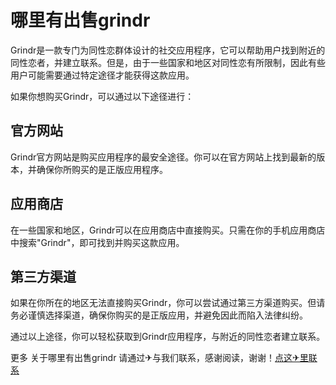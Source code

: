 # 哪里有出售grindr

Grindr是一款专门为同性恋群体设计的社交应用程序，它可以帮助用户找到附近的同性恋者，并建立联系。但是，由于一些国家和地区对同性恋有所限制，因此有些用户可能需要通过特定途径才能获得这款应用。

如果你想购买Grindr，可以通过以下途径进行：

## 官方网站

Grindr官方网站是购买应用程序的最安全途径。你可以在官方网站上找到最新的版本，并确保你所购买的是正版应用程序。

## 应用商店

在一些国家和地区，Grindr可以在应用商店中直接购买。只需在你的手机应用商店中搜索"Grindr"，即可找到并购买这款应用。

## 第三方渠道

如果在你所在的地区无法直接购买Grindr，你可以尝试通过第三方渠道购买。但请务必谨慎选择渠道，确保你购买的是正版应用，并避免因此而陷入法律纠纷。

通过以上途径，你可以轻松获取到Grindr应用程序，与附近的同性恋者建立联系。

更多 关于哪里有出售grindr 请通过✈与我们联系，感谢阅读，谢谢！[点这✈里联系](https://acc.k02.cc)